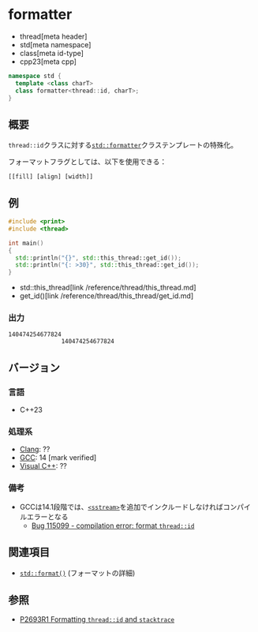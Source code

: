 # formatter
* thread[meta header]
* std[meta namespace]
* class[meta id-type]
* cpp23[meta cpp]

```cpp
namespace std {
  template <class charT>
  class formatter<thread::id, charT>;
}
```

## 概要
`thread::id`クラスに対する[`std::formatter`](/reference/format/formatter.md)クラステンプレートの特殊化。

フォーマットフラグとしては、以下を使用できる：

```
[[fill] [align] [width]]
```


## 例
```cpp example
#include <print>
#include <thread>

int main()
{
  std::println("{}", std::this_thread::get_id());
  std::println("{: >30}", std::this_thread::get_id());
}
```
* std::this_thread[link /reference/thread/this_thread.md]
* get_id()[link /reference/thread/this_thread/get_id.md]

### 出力
```
140474254677824
               140474254677824
```

## バージョン
### 言語
- C++23

### 処理系
- [Clang](/implementation.md#clang): ??
- [GCC](/implementation.md#gcc): 14 [mark verified]
- [Visual C++](/implementation.md#visual_cpp): ??


### 備考
- GCCは14.1段階では、[`<sstream>`](/reference/sstream.md)を追加でインクルードしなければコンパイルエラーとなる
    - [Bug 115099 - compilation error: format `thread::id`](https://gcc.gnu.org/bugzilla/show_bug.cgi?id=115099)


## 関連項目
- [`std::format()`](/reference/format/format.md) (フォーマットの詳細)


## 参照
- [P2693R1 Formatting `thread::id` and `stacktrace`](https://www.open-std.org/jtc1/sc22/wg21/docs/papers/2023/p2693r1.pdf)
